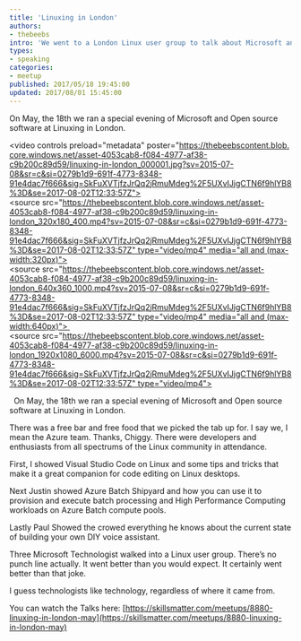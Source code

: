 ```yaml
---
title: 'Linuxing in London'
authors:
- thebeebs
intro: 'We went to a London Linux user group to talk about Microsoft and surprisingly it went really well. '
types:
- speaking
categories:
- meetup
published: 2017/05/18 19:45:00
updated: 2017/08/01 15:45:00
---
```

On May, the 18th we ran a special evening of Microsoft and Open source software at Linuxing in London.

<video controls preload="metadata" poster="https://thebeebscontent.blob.core.windows.net/asset-4053cab8-f084-4977-af38-c9b200c89d59/linuxing-in-london_000001.jpg?sv=2015-07-08&sr=c&si=0279b1d9-691f-4773-8348-91e4dac7f666&sig=SkFuXVTjfzJrQq2jRmuMdeg%2F5UXvIJjgCTN6f9hlYB8%3D&se=2017-08-02T12:33:57Z"><source src="https://thebeebscontent.blob.core.windows.net/asset-4053cab8-f084-4977-af38-c9b200c89d59/linuxing-in-london_320x180_400.mp4?sv=2015-07-08&sr=c&si=0279b1d9-691f-4773-8348-91e4dac7f666&sig=SkFuXVTjfzJrQq2jRmuMdeg%2F5UXvIJjgCTN6f9hlYB8%3D&se=2017-08-02T12:33:57Z" type="video/mp4" media="all and (max-width:320px)">
<source src="https://thebeebscontent.blob.core.windows.net/asset-4053cab8-f084-4977-af38-c9b200c89d59/linuxing-in-london_640x360_1000.mp4?sv=2015-07-08&sr=c&si=0279b1d9-691f-4773-8348-91e4dac7f666&sig=SkFuXVTjfzJrQq2jRmuMdeg%2F5UXvIJjgCTN6f9hlYB8%3D&se=2017-08-02T12:33:57Z" type="video/mp4" media="all and (max-width:640px)"> 
<source src="https://thebeebscontent.blob.core.windows.net/asset-4053cab8-f084-4977-af38-c9b200c89d59/linuxing-in-london_1920x1080_6000.mp4?sv=2015-07-08&sr=c&si=0279b1d9-691f-4773-8348-91e4dac7f666&sig=SkFuXVTjfzJrQq2jRmuMdeg%2F5UXvIJjgCTN6f9hlYB8%3D&se=2017-08-02T12:33:57Z" type="video/mp4">    
<track kind="captions" src="https://thebeebscontent.blob.core.windows.net/asset-822a2691-7bc0-48dc-93e2-85d57d6dcf16/linuxing-in-london.mp4.vtt?sv=2015-07-08&sr=c&si=9dcc308b-5611-4913-9874-53532b60359d&sig=Ubba80qRGdsdIGezQbZgnoZn6I0haGVicE4m4dYa3Dg%3D&se=2017-08-02T13:15:59Z" srclang="en-us" label="English" />
</video>
 
On May, the 18th we ran a special evening of Microsoft and Open source software at Linuxing in London.

There was a free bar and free food that we picked the tab up for. I say we, I mean the Azure team. Thanks, Chiggy.  There were developers and enthusiasts from all spectrums of the Linux community in attendance. 

First, I showed Visual Studio Code on Linux and some tips and tricks that make it a great companion for code editing on Linux desktops.

Next Justin showed Azure Batch Shipyard and how you can use it to provision and execute batch processing and High Performance Computing workloads on Azure Batch compute pools.

Lastly Paul Showed the crowed everything he knows about the current state of building your own DIY voice assistant. 

Three Microsoft Technologist walked into a Linux user group. There’s no punch line actually. It went better than you would expect. It certainly went better than that joke. 

I guess technologists like technology, regardless of where it came from.

You can watch the Talks here: [https://skillsmatter.com/meetups/8880-linuxing-in-london-may](https://skillsmatter.com/meetups/8880-linuxing-in-london-may)